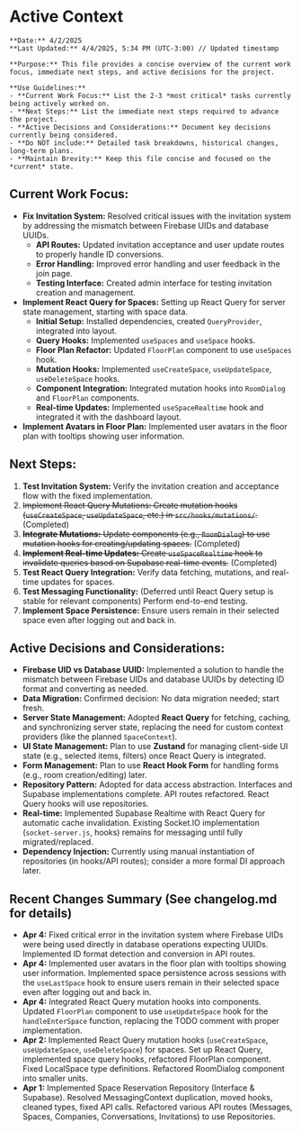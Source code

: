 # Active Context
```guidance
**Date:** 4/2/2025
**Last Updated:** 4/4/2025, 5:34 PM (UTC-3:00) // Updated timestamp

**Purpose:** This file provides a concise overview of the current work focus, immediate next steps, and active decisions for the project.

**Use Guidelines:**
- **Current Work Focus:** List the 2-3 *most critical* tasks currently being actively worked on.
- **Next Steps:** List the immediate next steps required to advance the project.
- **Active Decisions and Considerations:** Document key decisions currently being considered.
- **Do NOT include:** Detailed task breakdowns, historical changes, long-term plans.
- **Maintain Brevity:** Keep this file concise and focused on the *current* state.
```
## Current Work Focus:
- **Fix Invitation System:** Resolved critical issues with the invitation system by addressing the mismatch between Firebase UIDs and database UUIDs.
    - **API Routes:** Updated invitation acceptance and user update routes to properly handle ID conversions.
    - **Error Handling:** Improved error handling and user feedback in the join page.
    - **Testing Interface:** Created admin interface for testing invitation creation and management.
- **Implement React Query for Spaces:** Setting up React Query for server state management, starting with space data.
    - **Initial Setup:** Installed dependencies, created `QueryProvider`, integrated into layout.
    - **Query Hooks:** Implemented `useSpaces` and `useSpace` hooks.
    - **Floor Plan Refactor:** Updated `FloorPlan` component to use `useSpaces` hook.
    - **Mutation Hooks:** Implemented `useCreateSpace`, `useUpdateSpace`, `useDeleteSpace` hooks.
    - **Component Integration:** Integrated mutation hooks into `RoomDialog` and `FloorPlan` components.
    - **Real-time Updates:** Implemented `useSpaceRealtime` hook and integrated it with the dashboard layout.
- **Implement Avatars in Floor Plan:** Implemented user avatars in the floor plan with tooltips showing user information.

## Next Steps:

1.  **Test Invitation System:** Verify the invitation creation and acceptance flow with the fixed implementation.
2.  ~~Implement React Query Mutations: Create mutation hooks (`useCreateSpace`, `useUpdateSpace`, etc.) in `src/hooks/mutations/`.~~ (Completed)
3.  ~~**Integrate Mutations:** Update components (e.g., `RoomDialog`) to use mutation hooks for creating/updating spaces.~~ (Completed)
4.  ~~**Implement Real-time Updates:** Create `useSpaceRealtime` hook to invalidate queries based on Supabase real-time events.~~ (Completed)
5.  **Test React Query Integration:** Verify data fetching, mutations, and real-time updates for spaces.
6.  **Test Messaging Functionality:** (Deferred until React Query setup is stable for relevant components) Perform end-to-end testing.
7.  **Implement Space Persistence:** Ensure users remain in their selected space even after logging out and back in.

## Active Decisions and Considerations:

- **Firebase UID vs Database UUID:** Implemented a solution to handle the mismatch between Firebase UIDs and database UUIDs by detecting ID format and converting as needed.
- **Data Migration:** Confirmed decision: No data migration needed; start fresh.
- **Server State Management:** Adopted **React Query** for fetching, caching, and synchronizing server state, replacing the need for custom context providers (like the planned `SpaceContext`).
- **UI State Management:** Plan to use **Zustand** for managing client-side UI state (e.g., selected items, filters) once React Query is integrated.
- **Form Management:** Plan to use **React Hook Form** for handling forms (e.g., room creation/editing) later.
- **Repository Pattern:** Adopted for data access abstraction. Interfaces and Supabase implementations complete. API routes refactored. React Query hooks will use repositories.
- **Real-time:** Implemented Supabase Realtime with React Query for automatic cache invalidation. Existing Socket.IO implementation (`socket-server.js`, hooks) remains for messaging until fully migrated/replaced.
- **Dependency Injection:** Currently using manual instantiation of repositories (in hooks/API routes); consider a more formal DI approach later.

## Recent Changes Summary (See changelog.md for details)
- **Apr 4:** Fixed critical error in the invitation system where Firebase UIDs were being used directly in database operations expecting UUIDs. Implemented ID format detection and conversion in API routes.
- **Apr 4:** Implemented user avatars in the floor plan with tooltips showing user information. Implemented space persistence across sessions with the `useLastSpace` hook to ensure users remain in their selected space even after logging out and back in.
- **Apr 4:** Integrated React Query mutation hooks into components. Updated `FloorPlan` component to use `useUpdateSpace` hook for the `handleEnterSpace` function, replacing the TODO comment with proper implementation.
- **Apr 2:** Implemented React Query mutation hooks (`useCreateSpace`, `useUpdateSpace`, `useDeleteSpace`) for spaces. Set up React Query, implemented space query hooks, refactored FloorPlan component. Fixed LocalSpace type definitions. Refactored RoomDialog component into smaller units.
- **Apr 1:** Implemented Space Reservation Repository (Interface & Supabase). Resolved MessagingContext duplication, moved hooks, cleaned types, fixed API calls. Refactored various API routes (Messages, Spaces, Companies, Conversations, Invitations) to use Repositories.
